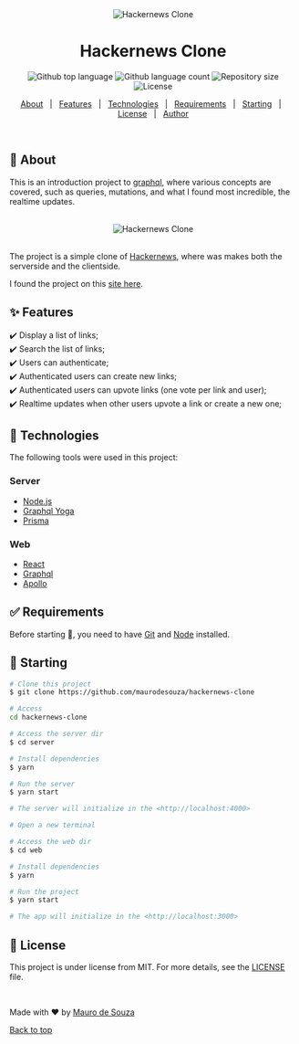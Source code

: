 <div align="center" id="top"> 
  <img src="./.github/app.gif" alt="Hackernews Clone" />
</div>

<h1 align="center">Hackernews Clone</h1>

<p align="center">
  <img alt="Github top language" src="https://img.shields.io/github/languages/top/maurodesouza/hackernews-clone?color=ff6600">

  <img alt="Github language count" src="https://img.shields.io/github/languages/count/maurodesouza/hackernews-clone?color=ff6600">

  <img alt="Repository size" src="https://img.shields.io/github/repo-size/maurodesouza/hackernews-clone?color=ff6600">

  <img alt="License" src="https://img.shields.io/github/license/maurodesouza/hackernews-clone?color=ff6600">

  <!-- <img alt="Github issues" src="https://img.shields.io/github/issues/maurodesouza/hackernews-clone?color=ff6600" /> -->

  <!-- <img alt="Github forks" src="https://img.shields.io/github/forks/maurodesouza/hackernews-clone?color=ff6600" /> -->

  <!-- <img alt="Github stars" src="https://img.shields.io/github/stars/maurodesouza/hackernews-clone?color=ff6600" /> -->
</p>

<p align="center">
  <a href="#dart-about">About</a> &#xa0; | &#xa0; 
  <a href="#sparkles-features">Features</a> &#xa0; | &#xa0;
  <a href="#rocket-technologies">Technologies</a> &#xa0; | &#xa0;
  <a href="#white_check_mark-requirements">Requirements</a> &#xa0; | &#xa0;
  <a href="#checkered_flag-starting">Starting</a> &#xa0; | &#xa0;
  <a href="#memo-license">License</a> &#xa0; | &#xa0;
  <a href="https://github.com/maurodesouza" target="_blank">Author</a>
</p>

<br>

## :dart: About ##

This is an introduction project to [graphql](https://graphql.org), where various concepts are covered, such as queries, mutations, and what I found most incredible, the realtime updates.

<br>

<div align="center"> 
  <img src="./.github/realtime-updates.gif" alt="Hackernews Clone" />
</div>

<br>

The project is a simple clone of [Hackernews](https://news.ycombinator.com/), where was makes both the serverside and the clientside.

I found the project on this [site here](https://www.howtographql.com/).

## :sparkles: Features ##

:heavy_check_mark: Display a list of links;\
:heavy_check_mark: Search the list of links;\
:heavy_check_mark: Users can authenticate;\
:heavy_check_mark: Authenticated users can create new links;\
:heavy_check_mark: Authenticated users can upvote links (one vote per link and user);\
:heavy_check_mark: Realtime updates when other users upvote a link or create a new one;

## :rocket: Technologies ##

The following tools were used in this project:

### Server

- [Node.js](https://nodejs.org/en/)
- [Graphql Yoga](https://github.com/prisma-labs/graphql-yoga)
- [Prisma](https://www.prisma.io)

### Web

- [React](https://pt-br.reactjs.org/)
- [Graphql](https://graphql.org)
- [Apollo](https://www.apollographql.com)

## :white_check_mark: Requirements ##

Before starting :checkered_flag:, you need to have [Git](https://git-scm.com) and [Node](https://nodejs.org/en/) installed.

## :checkered_flag: Starting ##

```bash
# Clone this project
$ git clone https://github.com/maurodesouza/hackernews-clone

# Access
cd hackernews-clone

```

```bash
# Access the server dir
$ cd server

# Install dependencies
$ yarn

# Run the server
$ yarn start

# The server will initialize in the <http://localhost:4000>
```
```bash
# Open a new terminal

# Access the web dir
$ cd web

# Install dependencies
$ yarn

# Run the project
$ yarn start

# The app will initialize in the <http://localhost:3000>
```

## :memo: License ##

This project is under license from MIT. For more details, see the [LICENSE](LICENSE.md) file.

&#xa0;

Made with :heart: by <a href="https://github.com/maurodesouza" target="_blank">Mauro de Souza</a>

<a href="#top">Back to top</a>
